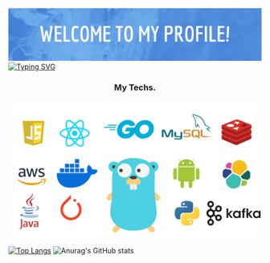 <div align=center>
	<img src="./banner.png" width="2000px"/>
</div>
<a href="https://git.io/typing-svg"><img src="https://readme-typing-svg.demolab.com?font=Fira+Code&pause=1000&width=435&lines=Thank+you+for+your+visiting!;I'm+Gangkai+Li,an+web+developer.;Work+full-stack.+Keep+studying.;" alt="Typing SVG" /></a>
<h3 align=center>My Techs.</h3>
<div align=center>
	<img src="./teck.png" width="500px"/>
</div>

[![Top Langs](https://github-readme-stats.vercel.app/api/top-langs/?username=lgangkai)](https://github.com/anuraghazra/github-readme-stats)  ![Anurag's GitHub stats](https://github-readme-stats.vercel.app/api?username=lgangkai&show_icons=true) 
<!--
**lgangkai/lgangkai** is a ✨ _special_ ✨ repository because its `README.md` (this file) appears on your GitHub profile.

Here are some ideas to get you started:

- 🔭 I’m currently working on ...
- 🌱 I’m currently learning ...
- 👯 I’m looking to collaborate on ...
- 🤔 I’m looking for help with ...
- 💬 Ask me about ...
- 📫 How to reach me: ...
- 😄 Pronouns: ...
- ⚡ Fun fact: ...
-->
